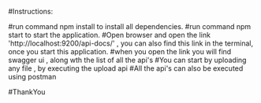 #Instructions:

#run command npm install to install all dependencies.
#run command npm start to start the application.
#Open browser and open the link 'http://localhost:9200/api-docs/' , you can also find this link in
the terminal, once you start this application.
#when you open the link you will find swagger ui , along wth the list of all the api's
#You can start by uploading any file , by executing the upload api
#All the api's can also be executed using postman

#ThankYou